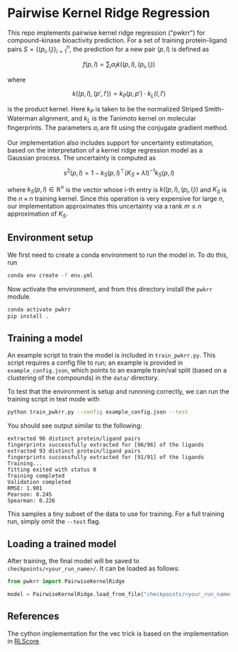# Pairwise Kernel Ridge Regression

This repo implements pairwise kernel ridge regression ("pwkrr") for compound-kinase bioactivity prediction. For a set of training protein-ligand pairs $S = \{(p_i, l_i)\}_{i=1}^n$, the prediction for a new pair $(p,l)$ is defined as

$$
f(p, l) = \sum_i \alpha_i k((p,l), (p_i, l_i)) 
$$

where 

$$
k((p, l), (p', l')) = k_P(p, p')\cdot k_L(l, l')
$$

is the product kernel. Here $k_P$ is taken to be the normalized Striped Smith-Waterman alignment, and $k_L$ is the Tanimoto kernel on molecular fingerprints. The parameters $\alpha_i$ are fit using the conjugate gradient method. 

Our implementation also includes support for uncertainty estimatation, based on the interpretation of a kernel ridge regression model as a Gaussian process. The uncertainty is computed as

$$
s^2(p,l) = 1 - k_S(p, l)^\top(K_S + \lambda I)^{-1}k_S(p, l)
$$

where $k_S(p, l) \in \mathbb{R}^n$ is the vector whose i-th entry is $k((p,l), (p_i, l_i))$ and $K_S$ is the $n\times n$ training kernel. Since this operation is very expensive for large $n$, our implementation approximates this uncertainty via a rank $m \leq n$ approximation of $K_S$.

## Environment setup

We first need to create a conda environment to run the model in. To do this, run

```bash
conda env create -f env.yml
```

Now activate the environment, and from this directory install the `pwkrr` module.

```bash
conda activate pwkrr 
pip install .
```

## Training a model

An example script to train the model is included in `train_pwkrr.py`. This script requires a config file to run; an example is provided in `example_config.json`, which points to an example train/val split (based on a clustering of the compounds) in the `data/` directory.

To test that the environment is setup and runnning correctly, we can run the training script in test mode with

```bash
python train_pwkrr.py --config example_config.json --test
```

You should see output similar to the following:

```
extracted 96 distinct protein/ligand pairs
fingerprints successfully extracted for [96/96] of the ligands
extracted 93 distinct protein/ligand pairs
fingerprints successfully extracted for [91/91] of the ligands
Training...
fitting exited with status 0
Training completed
Validation completed
RMSE: 1.901
Pearson: 0.245
Spearman: 0.226
```

This samples a tiny subset of the data to use for training. For a full training run, simply omit the `--test` flag. 

## Loading a trained model

After training, the final model will be saved to `checkpoints/<your_run_name>/`. It can be loaded as follows:

```python
from pwkrr import PairwiseKernelRidge

model = PairwiseKernelRidge.load_from_file("checkpoints/<your_run_name>/model.pkl")
```

## References

The cython implementation for the vec trick is based on the implementation in [RLScore](https://github.com/aatapa/RLScore/blob/master/rlscore/utilities/_sampled_kronecker_products.pyx).